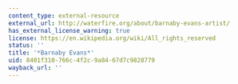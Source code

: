 ```yaml
---
content_type: external-resource
external_url: http://waterfire.org/about/barnaby-evans-artist/
has_external_license_warning: true
license: https://en.wikipedia.org/wiki/All_rights_reserved
status: ''
title: '*Barnaby Evans*'
uid: 8401f310-766c-4f2c-9a84-67d7c9828779
wayback_url: ''
---
```

